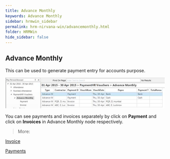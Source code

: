 ```yaml
---
title: Advance Monthly
keywords: Advance Monthly
sidebar: hrmwin_sidebar
permalink: hrm-nirvana-win/advancemonthly.html
folder: HRMWin   
hide_sidebar: false
---
```



## Advance Monthly

This can be used to generate payment entry for accounts purpose.


![](/images/advancemonthly.jpg)



You can see payments and invoices separately by click on **Payment** and click on **Invoices** in Advance Monthly node respectively.

> More:

[Invoice]()

[Payments]()
